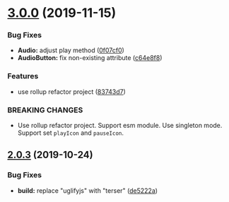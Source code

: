 # [3.0.0](https://github.com/cycjimmy/h5-audio-controls/compare/v2.0.3...v3.0.0) (2019-11-15)


### Bug Fixes

* **Audio:** adjust play method ([0f07cf0](https://github.com/cycjimmy/h5-audio-controls/commit/0f07cf0ed31ed68723fc8f5fc24c52b3c900730a))
* **AudioButton:** fix non-existing attribute ([c64e8f8](https://github.com/cycjimmy/h5-audio-controls/commit/c64e8f8225768c4d77dab8d29fe0b6117999bf7a))


### Features

* use rollup refactor project ([83743d7](https://github.com/cycjimmy/h5-audio-controls/commit/83743d7aacb90433f208f2710e0c621a14e86576))


### BREAKING CHANGES

* Use rollup refactor project. Support esm module. Use singleton mode. Support set
`playIcon` and `pauseIcon`.

## [2.0.3](https://github.com/cycjimmy/h5-audio-controls/compare/v2.0.2...v2.0.3) (2019-10-24)


### Bug Fixes

* **build:** replace "uglifyjs" with "terser" ([de5222a](https://github.com/cycjimmy/h5-audio-controls/commit/de5222a496a4e6b5af510399054504ab4325863f))
